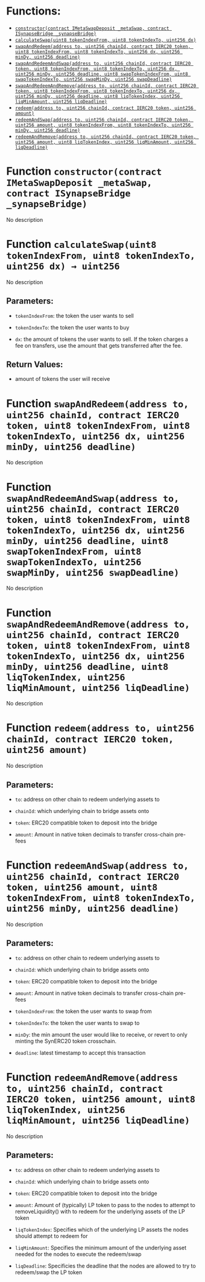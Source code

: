 


# Functions:
- [`constructor(contract IMetaSwapDeposit _metaSwap, contract ISynapseBridge _synapseBridge)`](#NerveMetaBridgeZap-constructor-contract-IMetaSwapDeposit-contract-ISynapseBridge-)
- [`calculateSwap(uint8 tokenIndexFrom, uint8 tokenIndexTo, uint256 dx)`](#NerveMetaBridgeZap-calculateSwap-uint8-uint8-uint256-)
- [`swapAndRedeem(address to, uint256 chainId, contract IERC20 token, uint8 tokenIndexFrom, uint8 tokenIndexTo, uint256 dx, uint256 minDy, uint256 deadline)`](#NerveMetaBridgeZap-swapAndRedeem-address-uint256-contract-IERC20-uint8-uint8-uint256-uint256-uint256-)
- [`swapAndRedeemAndSwap(address to, uint256 chainId, contract IERC20 token, uint8 tokenIndexFrom, uint8 tokenIndexTo, uint256 dx, uint256 minDy, uint256 deadline, uint8 swapTokenIndexFrom, uint8 swapTokenIndexTo, uint256 swapMinDy, uint256 swapDeadline)`](#NerveMetaBridgeZap-swapAndRedeemAndSwap-address-uint256-contract-IERC20-uint8-uint8-uint256-uint256-uint256-uint8-uint8-uint256-uint256-)
- [`swapAndRedeemAndRemove(address to, uint256 chainId, contract IERC20 token, uint8 tokenIndexFrom, uint8 tokenIndexTo, uint256 dx, uint256 minDy, uint256 deadline, uint8 liqTokenIndex, uint256 liqMinAmount, uint256 liqDeadline)`](#NerveMetaBridgeZap-swapAndRedeemAndRemove-address-uint256-contract-IERC20-uint8-uint8-uint256-uint256-uint256-uint8-uint256-uint256-)
- [`redeem(address to, uint256 chainId, contract IERC20 token, uint256 amount)`](#NerveMetaBridgeZap-redeem-address-uint256-contract-IERC20-uint256-)
- [`redeemAndSwap(address to, uint256 chainId, contract IERC20 token, uint256 amount, uint8 tokenIndexFrom, uint8 tokenIndexTo, uint256 minDy, uint256 deadline)`](#NerveMetaBridgeZap-redeemAndSwap-address-uint256-contract-IERC20-uint256-uint8-uint8-uint256-uint256-)
- [`redeemAndRemove(address to, uint256 chainId, contract IERC20 token, uint256 amount, uint8 liqTokenIndex, uint256 liqMinAmount, uint256 liqDeadline)`](#NerveMetaBridgeZap-redeemAndRemove-address-uint256-contract-IERC20-uint256-uint8-uint256-uint256-)


# <a id="NerveMetaBridgeZap-constructor-contract-IMetaSwapDeposit-contract-ISynapseBridge-"></a> Function `constructor(contract IMetaSwapDeposit _metaSwap, contract ISynapseBridge _synapseBridge)`
No description
# <a id="NerveMetaBridgeZap-calculateSwap-uint8-uint8-uint256-"></a> Function `calculateSwap(uint8 tokenIndexFrom, uint8 tokenIndexTo, uint256 dx) → uint256`
No description
## Parameters:
- `tokenIndexFrom`: the token the user wants to sell

- `tokenIndexTo`: the token the user wants to buy

- `dx`: the amount of tokens the user wants to sell. If the token charges
a fee on transfers, use the amount that gets transferred after the fee.

## Return Values:
- amount of tokens the user will receive
# <a id="NerveMetaBridgeZap-swapAndRedeem-address-uint256-contract-IERC20-uint8-uint8-uint256-uint256-uint256-"></a> Function `swapAndRedeem(address to, uint256 chainId, contract IERC20 token, uint8 tokenIndexFrom, uint8 tokenIndexTo, uint256 dx, uint256 minDy, uint256 deadline)`
No description
# <a id="NerveMetaBridgeZap-swapAndRedeemAndSwap-address-uint256-contract-IERC20-uint8-uint8-uint256-uint256-uint256-uint8-uint8-uint256-uint256-"></a> Function `swapAndRedeemAndSwap(address to, uint256 chainId, contract IERC20 token, uint8 tokenIndexFrom, uint8 tokenIndexTo, uint256 dx, uint256 minDy, uint256 deadline, uint8 swapTokenIndexFrom, uint8 swapTokenIndexTo, uint256 swapMinDy, uint256 swapDeadline)`
No description
# <a id="NerveMetaBridgeZap-swapAndRedeemAndRemove-address-uint256-contract-IERC20-uint8-uint8-uint256-uint256-uint256-uint8-uint256-uint256-"></a> Function `swapAndRedeemAndRemove(address to, uint256 chainId, contract IERC20 token, uint8 tokenIndexFrom, uint8 tokenIndexTo, uint256 dx, uint256 minDy, uint256 deadline, uint8 liqTokenIndex, uint256 liqMinAmount, uint256 liqDeadline)`
No description
# <a id="NerveMetaBridgeZap-redeem-address-uint256-contract-IERC20-uint256-"></a> Function `redeem(address to, uint256 chainId, contract IERC20 token, uint256 amount)`
No description
## Parameters:
- `to`: address on other chain to redeem underlying assets to

- `chainId`: which underlying chain to bridge assets onto

- `token`: ERC20 compatible token to deposit into the bridge

- `amount`: Amount in native token decimals to transfer cross-chain pre-fees

# <a id="NerveMetaBridgeZap-redeemAndSwap-address-uint256-contract-IERC20-uint256-uint8-uint8-uint256-uint256-"></a> Function `redeemAndSwap(address to, uint256 chainId, contract IERC20 token, uint256 amount, uint8 tokenIndexFrom, uint8 tokenIndexTo, uint256 minDy, uint256 deadline)`
No description
## Parameters:
- `to`: address on other chain to redeem underlying assets to

- `chainId`: which underlying chain to bridge assets onto

- `token`: ERC20 compatible token to deposit into the bridge

- `amount`: Amount in native token decimals to transfer cross-chain pre-fees

- `tokenIndexFrom`: the token the user wants to swap from

- `tokenIndexTo`: the token the user wants to swap to

- `minDy`: the min amount the user would like to receive, or revert to only minting the SynERC20 token crosschain.

- `deadline`: latest timestamp to accept this transaction

# <a id="NerveMetaBridgeZap-redeemAndRemove-address-uint256-contract-IERC20-uint256-uint8-uint256-uint256-"></a> Function `redeemAndRemove(address to, uint256 chainId, contract IERC20 token, uint256 amount, uint8 liqTokenIndex, uint256 liqMinAmount, uint256 liqDeadline)`
No description
## Parameters:
- `to`: address on other chain to redeem underlying assets to

- `chainId`: which underlying chain to bridge assets onto

- `token`: ERC20 compatible token to deposit into the bridge

- `amount`: Amount of (typically) LP token to pass to the nodes to attempt to removeLiquidity() with to redeem for the underlying assets of the LP token 

- `liqTokenIndex`: Specifies which of the underlying LP assets the nodes should attempt to redeem for

- `liqMinAmount`: Specifies the minimum amount of the underlying asset needed for the nodes to execute the redeem/swap

- `liqDeadline`: Specificies the deadline that the nodes are allowed to try to redeem/swap the LP token


